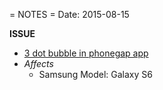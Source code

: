 = NOTES =
Date: 2015-08-15


**ISSUE**
 - [3 dot bubble in phonegap app](SamsungMenuButton.md)
 - *Affects*
   - Samsung Model: Galaxy S6

